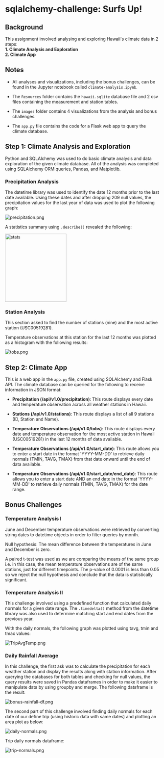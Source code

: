 # sqlalchemy-challenge: Surfs Up!

## Background

This assignment involved analysing and exploring Hawaii's climate data in 2 steps:<br>
**1. Climate Analysis and Exploration**<br>
**2. Climate App**

## Notes

* All analyses and visualizations, including the bonus challenges, can be found in the Jupyter notebook called `climate-analysis.ipynb`.

* The `Resources` folder contains the `hawaii.sqlite` database file and 2 csv files containing the measurement and station tables.

* The `images` folder contains 4 visualizations from the analysis and bonus challenges.

* The `app.py` file contains the code for a Flask web app to query the climate database.

## Step 1: Climate Analysis and Exploration

Python and SQLAlchemy was used to do basic climate analysis and data exploration of the given climate database. All of the analysis was completed using SQLAlchemy ORM queries, Pandas, and Matplotlib.

### Precipitation Analysis

The datetime library was used to identify the date 12 months prior to the last date available. Using these dates and after dropping 209 null values, the precipitation values for the last year of data was used to plot the following graph:

![precipitation.png](Images/prcp.png)

A statistics summary using `.describe()` revealed the following:
    <p><img src="Images/stats.png" alt="stats" title="Summary Stats" width="200px" height="222px"></p>

### Station Analysis

This section asked to find the number of stations (nine) and the most active station (USC00519281).

Temperature observations at this station for the last 12 months was plotted as a histogram with the following results:

![tobs.png](Images/tobs.png)

## Step 2: Climate App

This is a web app in the `app.py` file, created using SQLAlchemy and Flask API. The climate database can be queried for the following to receive information in JSON format:

* **Precipitation (/api/v1.0/precipitation)**: This route displays every date and temperature observation across all weather stations in Hawaii.

* **Stations (/api/v1.0/stations)**: This route displays a list of all 9 stations (ID, Station and Name).

* **Temperature Observations (/api/v1.0/tobs)**: This route displays every date and temperature observation for the most active station in Hawaii (USC00519281) in the last 12 months of data available.

* **Temperature Observations (/api/v1.0/start_date)**: This route allows you to enter a start date in the format 'YYYY-MM-DD' to retrieve daily normals (TMIN, TAVG, TMAX) from that date onward until the end of data available.

* **Temperature Observations (/api/v1.0/start_date/end_date)**: This route allows you to enter a start date AND an end date in the format 'YYYY-MM-DD' to retrieve daily normals (TMIN, TAVG, TMAX) for the date range.

## Bonus Challenges

### Temperature Analysis I

June and December temperature observations were retrieved by converting string dates to datetime objects in order to filter queries by month.

Null hypothesis: The mean difference between the temperatures in June and December is zero.

A paired t-test was used as we are comparing the means of the same group i.e. in this case, the mean temperature observations are of the same stations, just for different timepoints. The p-value of 0.0001 is less than 0.05 so we reject the null hypothesis and conclude that the data is statistically significant.

### Temperature Analysis II

This challenge involved using a predefined function that calculated daily normals for a given date range. The `.timedelta()` method from the datetime library was also used to determine matching start and end dates from the previous year.

With the daily normals, the following graph was plotted using tavg, tmin and tmax values:

![TripAvgTemp.png](Images/TripAvgTemp.png)

### Daily Rainfall Average

In this challenge, the first ask was to calculate the precipitation for each weather station and display the results along with station information. After querying the databases for both tables and checking for null values, the query results were saved in  Pandas dataframes in order to make it easier to manipulate data by using groupby and merge. The following dataframe is the result:

![bonus-rainfall-df.png](Images/bonus-rainfall-df.png)

The second part of this challenge involved finding daily normals for each date of our define trip (using historic data with same dates) and plotting an area plot as below:

![daily-normals.png](Images/dailynormals.png)

Trip daily normals dataframe:

![trip-normals.png](Images/trip-normals.png)
